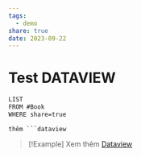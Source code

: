 ```yaml
---
tags:
  - demo
share: true
date: 2023-09-22
---
```


# Test DATAVIEW

```md
LIST
FROM #Book 
WHERE share=true
```

`thêm ```dataview`


> [!Example] Xem thêm
> [Dataview](./Dataview.md)

